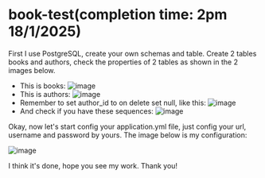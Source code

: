 # book-test(completion time: 2pm 18/1/2025)
First I use PostgreSQL, create your own schemas and table. Create 2 tables books and authors, check the properties of 2 tables as shown in the 2 images below. 
- This is books:
![image](https://github.com/user-attachments/assets/40bedc18-f0be-4d83-86db-650f3139f082)
- This is authors:
![image](https://github.com/user-attachments/assets/03af6f40-7ce7-4336-84f3-3208c8e001c4)
- Remember to set author_id to on delete set null, like this:
![image](https://github.com/user-attachments/assets/871ee071-1ff9-4325-ad21-c98f9e84476e)
- And check if you have these sequences:
![image](https://github.com/user-attachments/assets/72bc0ed8-1ed8-485a-a633-24bcae94c063)

Okay, now let's start config your application.yml file, just config your url, username and password by yours. The image below is my configuration:

![image](https://github.com/user-attachments/assets/779d8f4e-0fdf-41b9-80a3-37744746cf20)

I think it's done, hope you see my work.
Thank you!


